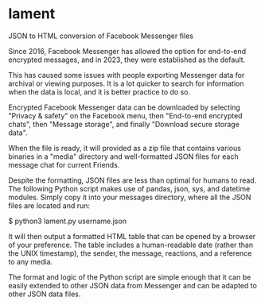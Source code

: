 # lament
JSON to HTML conversion of Facebook Messenger files

Since 2016, Facebook Messenger has allowed the option for end-to-end encrypted messages, and in 2023, they were established as the default.

This has caused some issues with people exporting Messenger data for archival or viewing purposes. It is a lot quicker to search for information when the data is local, and it is better practice to do so.

Encrypted Facebook Messenger data can be downloaded by selecting "Privacy & safety" on the Facebook menu, then "End-to-end encrypted chats", then "Message storage", and finally "Download secure storage data".

When the file is ready, it will provided as a zip file that contains various binaries in a "media" directory and well-formatted JSON files for each message chat for current Friends.

Despite the formatting, JSON files are less than optimal for humans to read. The following Python script makes use of pandas, json, sys, and datetime modules. Simply copy it into your messages directory, where all the JSON files are located and run:

$ python3 lament.py username.json

It will then output a formatted HTML table that can be opened by a browser of your preference. The table includes a human-readable date (rather than the UNIX timestamp), the sender, the message, reactions, and a reference to any media.

The format and logic of the Python script are simple enough that it can be easily extended to other JSON data from Messenger and can be adapted to other JSON data files.
